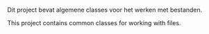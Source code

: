 Dit project bevat algemene classes voor het werken met bestanden.

This project contains common classes for working with files.
